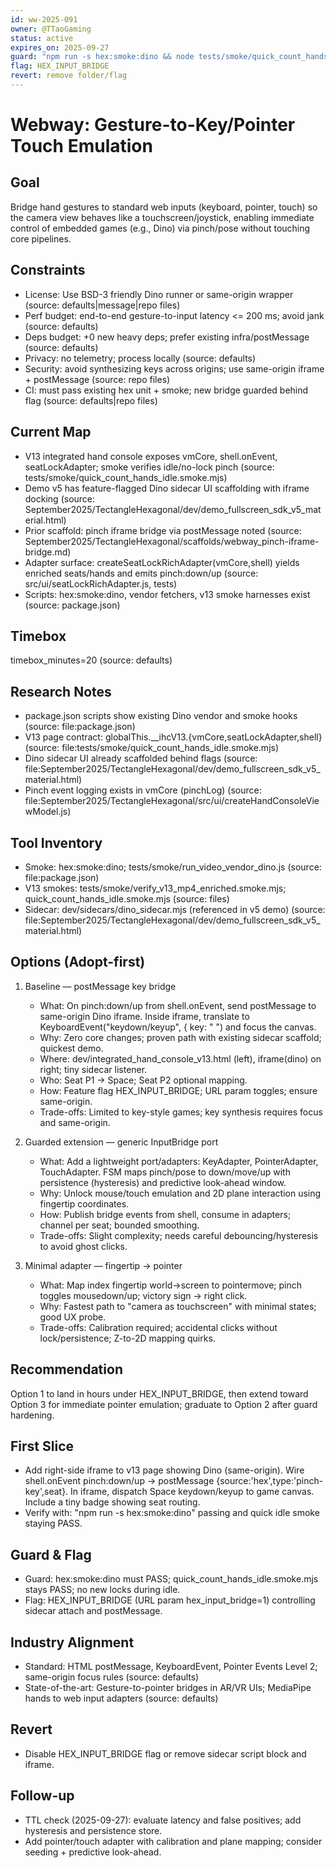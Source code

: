 ```yaml
---
id: ww-2025-091
owner: @TTaoGaming
status: active
expires_on: 2025-09-27
guard: "npm run -s hex:smoke:dino && node tests/smoke/quick_count_hands_idle.smoke.mjs"
flag: HEX_INPUT_BRIDGE
revert: remove folder/flag
---
```

# Webway: Gesture-to-Key/Pointer Touch Emulation

## Goal

Bridge hand gestures to standard web inputs (keyboard, pointer, touch) so the camera view behaves like a touchscreen/joystick, enabling immediate control of embedded games (e.g., Dino) via pinch/pose without touching core pipelines.

## Constraints

- License: Use BSD-3 friendly Dino runner or same-origin wrapper (source: defaults|message|repo files)
- Perf budget: end-to-end gesture-to-input latency <= 200 ms; avoid jank (source: defaults)
- Deps budget: +0 new heavy deps; prefer existing infra/postMessage (source: defaults)
- Privacy: no telemetry; process locally (source: defaults)
- Security: avoid synthesizing keys across origins; use same-origin iframe + postMessage (source: repo files)
- CI: must pass existing hex unit + smoke; new bridge guarded behind flag (source: defaults|repo files)

## Current Map

- V13 integrated hand console exposes vmCore, shell.onEvent, seatLockAdapter; smoke verifies idle/no-lock pinch (source: tests/smoke/quick_count_hands_idle.smoke.mjs)
- Demo v5 has feature-flagged Dino sidecar UI scaffolding with iframe docking (source: September2025/TectangleHexagonal/dev/demo_fullscreen_sdk_v5_material.html)
- Prior scaffold: pinch iframe bridge via postMessage noted (source: September2025/TectangleHexagonal/scaffolds/webway_pinch-iframe-bridge.md)
- Adapter surface: createSeatLockRichAdapter(vmCore,shell) yields enriched seats/hands and emits pinch:down/up (source: src/ui/seatLockRichAdapter.js, tests)
- Scripts: hex:smoke:dino, vendor fetchers, v13 smoke harnesses exist (source: package.json)

## Timebox

timebox_minutes=20 (source: defaults)

## Research Notes

- package.json scripts show existing Dino vendor and smoke hooks (source: file:package.json)
- V13 page contract: globalThis.__ihcV13.{vmCore,seatLockAdapter,shell} (source: file:tests/smoke/quick_count_hands_idle.smoke.mjs)
- Dino sidecar UI already scaffolded behind flags (source: file:September2025/TectangleHexagonal/dev/demo_fullscreen_sdk_v5_material.html)
- Pinch event logging exists in vmCore (pinchLog) (source: file:September2025/TectangleHexagonal/src/ui/createHandConsoleViewModel.js)

## Tool Inventory

- Smoke: hex:smoke:dino; tests/smoke/run_video_vendor_dino.js (source: file:package.json)
- V13 smokes: tests/smoke/verify_v13_mp4_enriched.smoke.mjs; quick_count_hands_idle.smoke.mjs (source: files)
- Sidecar: dev/sidecars/dino_sidecar.mjs (referenced in v5 demo) (source: file:September2025/TectangleHexagonal/dev/demo_fullscreen_sdk_v5_material.html)

## Options (Adopt-first)

1. Baseline — postMessage key bridge
   - What: On pinch:down/up from shell.onEvent, send postMessage to same-origin Dino iframe. Inside iframe, translate to KeyboardEvent("keydown/keyup", { key: " ") and focus the canvas.
   - Why: Zero core changes; proven path with existing sidecar scaffold; quickest demo.
   - Where: dev/integrated_hand_console_v13.html (left), iframe(dino) on right; tiny sidecar listener.
   - Who: Seat P1 -> Space; Seat P2 optional mapping.
   - How: Feature flag HEX_INPUT_BRIDGE; URL param toggles; ensure same-origin.
   - Trade-offs: Limited to key-style games; key synthesis requires focus and same-origin.

2. Guarded extension — generic InputBridge port
   - What: Add a lightweight port/adapters: KeyAdapter, PointerAdapter, TouchAdapter. FSM maps pinch/pose to down/move/up with persistence (hysteresis) and predictive look-ahead window.
   - Why: Unlock mouse/touch emulation and 2D plane interaction using fingertip coordinates.
   - How: Publish bridge events from shell, consume in adapters; channel per seat; bounded smoothing.
   - Trade-offs: Slight complexity; needs careful debouncing/hysteresis to avoid ghost clicks.

3. Minimal adapter — fingertip -> pointer
   - What: Map index fingertip world->screen to pointermove; pinch toggles mousedown/up; victory sign -> right click.
   - Why: Fastest path to "camera as touchscreen" with minimal states; good UX probe.
   - Trade-offs: Calibration required; accidental clicks without lock/persistence; Z-to-2D mapping quirks.

## Recommendation

Option 1 to land in hours under HEX_INPUT_BRIDGE, then extend toward Option 3 for immediate pointer emulation; graduate to Option 2 after guard hardening.

## First Slice

- Add right-side iframe to v13 page showing Dino (same-origin). Wire shell.onEvent pinch:down/up -> postMessage {source:'hex',type:'pinch-key',seat}. In iframe, dispatch Space keydown/keyup to game canvas. Include a tiny badge showing seat routing.
- Verify with: "npm run -s hex:smoke:dino" passing and quick idle smoke staying PASS.

## Guard & Flag

- Guard: hex:smoke:dino must PASS; quick_count_hands_idle.smoke.mjs stays PASS; no new locks during idle.
- Flag: HEX_INPUT_BRIDGE (URL param hex_input_bridge=1) controlling sidecar attach and postMessage.

## Industry Alignment

- Standard: HTML postMessage, KeyboardEvent, Pointer Events Level 2; same-origin focus rules (source: defaults)
- State-of-the-art: Gesture-to-pointer bridges in AR/VR UIs; MediaPipe hands to web input adapters (source: defaults)

## Revert

- Disable HEX_INPUT_BRIDGE flag or remove sidecar script block and iframe.

## Follow-up

- TTL check (2025-09-27): evaluate latency and false positives; add hysteresis and persistence store.
- Add pointer/touch adapter with calibration and plane mapping; consider seeding + predictive look-ahead.
